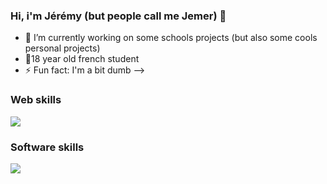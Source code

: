 ### Hi, i'm Jérémy (but people call me Jemer) 👋

- 🔭 I’m currently working on some schools projects (but also some cools personal projects)
- 🥖18 year old french student
- ⚡ Fun fact: I'm a bit dumb
-->

### Web skills ###

![](https://skillicons.dev/icons?i=symfony,angular,svelte,vue,js,html,css,php)

### Software skills ###

![](https://skillicons.dev/icons?i=rust,c,java,python)
